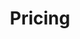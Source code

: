 ---
title: Pricing
layout: pricing
draft: false
plans:
- title: Basic Plan
  subtitle: Best For Small Individuals
  price: 5
  type: document
  features:
    - Two day turn over
    - Retain documents for 3 months
    - World class service
  button:
    label: Get started for free
    link: "/contact"

- title: Professional Plan
  subtitle: Best For Professionals
  price: 30
  type: month
  recommended: true
  features:
    - 15 documents per month
    - Retain documents for 6 months
    - Response time less than a day
    - Cloud Service
    - Best Dashboard
  button:
    label: Get started
    link: "/contact"

- title: Business Plan
  subtitle: Best For Large Individuals
  price: 60
  type: month
  features:
    - Unlimitted documents per month
    - Response time less than 6 hours
    - Retain documents for a year
  button:
    label: Get started
    link: "/contact"

call_to_action:
  title: Need a larger plan?
  content: Lorem ipsum dolor sit amet, consectetur adipiscing elit. Consequat tristique eget amet, tempus eu at consecttur.
  image: '/images/cta.svg'
  button:
    enable: true
    label: "Contact Us"
    link: "/contact"
    
---